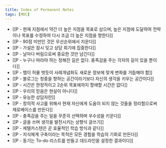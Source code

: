 ```yaml
---
title: Index of Permanent Notes
tags: [MOC]
---
```


- [[P -  현재 지점에서 약간 더 높은 지점을 목표로 삼으며, 높은 지점에 도달하여 전략이나 목표를 수정하여 다시 조금 더 높은 지점을 향한다]]
- [[P - 90점 미만인 것은 우선순위에서 지운다]]
- [[P - 가설은 잠시 잊고 상담 회기에 집중한다]]
- [[P - 날마다 버림으로써 중요한 것만 남긴다]]
- [[P - 누구나 따라야 하는 정해진 길은 없다. 충족감을 주는 각자의 길이 있을 뿐이다]]
- [[P - 뱀이 허물 벗듯이 사례개념화도 새로운 정보에 맞게 변화를 거듭해야 함]]
- [[P - 블로그는 청중을 향하는 공간이라기보다 자신의 생각을 키우는 공간이다]]
- [[P - 시간은 한정적이고 2순위 목표에까지 할애할 시간은 없다]]
- [[P - 우리의 믿음은 현실이 아니다]]
- [[P - 유능한 상담자란]]
- [[P - 창의적 사고를 위해서 현재 자신에게 도움이 되지 않는 것들을 정리함으로써 제로베이스를 만든다]]
- [[P - 충족감을 주는 일을 꾸준히 선택하며 우수성을 키운다]]
- [[P - 글을 쓰며 생각을 발전시키는 상향식 글쓰기]]
- [[P - 제텔카스텐은 곧 효율적인 학습 방식과 같다]]
- [[P - 지식체계 구축이라는 목적은 모든 경험을 학습의 기회로 만든다]]
- [[P - 동기는 To-do 리스트를 만들고 데드라인을 설정한 결과이다]]